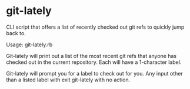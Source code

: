 # git-lately
CLI script that offers a list of recently checked out git refs to quickly jump back to.

Usage: git-lately.rb

Git-lately will print out a list of the most recent git refs that anyone has
checked out in the current repository. Each will have a 1-character label. 

Git-lately will prompt you for a label to check out for you. Any input other 
than a listed label with exit git-lately with no action.
